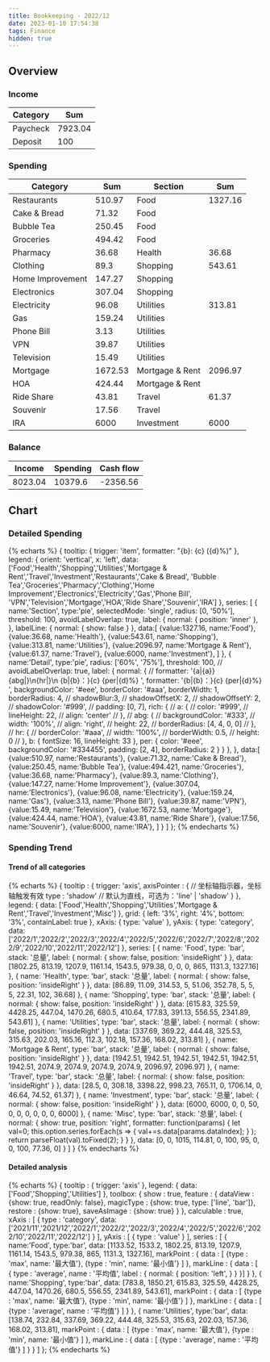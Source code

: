 ```yaml
---
title: Bookkeeping - 2022/12
date: 2023-01-10 17:54:38
tags: Finance
hidden: true
---
```


## Overview

### Income

| Category         | Sum     |
| ---------------- | ------- |
| Paycheck         | 7923.04 |
| Deposit          | 100     |

### Spending

| Category         | Sum     | Section         | Sum     |
| ---------------- | ------- | --------------- | ------- |
| Restaurants      | 510.97  | Food            | 1327.16 |
| Cake & Bread     | 71.32   | Food            |         |
| Bubble Tea       | 250.45  | Food            |         |
| Groceries        | 494.42  | Food            |         |
| Pharmacy         | 36.68   | Health          | 36.68   |
| Clothing         | 89.3    | Shopping        | 543.61  |
| Home Improvement | 147.27  | Shopping        |         |
| Electronics      | 307.04  | Shopping        |         |
| Electricity      | 96.08   | Utilities       | 313.81  |
| Gas              | 159.24  | Utilities       |         |
| Phone Bill       | 3.13    | Utilities       |         |
| VPN              | 39.87   | Utilities       |         |
| Television       | 15.49   | Utilities       |         |
| Mortgage         | 1672.53 | Mortgage & Rent | 2096.97 |
| HOA              | 424.44  | Mortgage & Rent |         |
| Ride Share       | 43.81   | Travel          | 61.37   |
| Souvenir         | 17.56   | Travel          |         |
| IRA              | 6000    | Investment      | 6000    |

### Balance

| Income    | Spending  | Cash flow     |
| --------- | --------- | ------------- |
| 8023.04   | 10379.6   | -2356.56      |

## Chart

### Detailed Spending

{% echarts %}
{
    tooltip: {
        trigger: 'item',
        formatter: "{b}: {c} ({d}%)"
    },
    legend: {
        orient: 'vertical',
        x: 'left',
        data:['Food','Health','Shopping','Utilities','Mortgage & Rent','Travel','Investment','Restaurants','Cake & Bread',
        'Bubble Tea','Groceries','Pharmacy','Clothing','Home Improvement','Electronics','Electricity','Gas','Phone Bill',
        'VPN','Television','Mortgage','HOA','Ride Share','Souvenir','IRA']
    },
    series: [
        {
            name:'Section',
            type:'pie',
            selectedMode: 'single',
            radius: [0, '50%'],
            threshold: 100,
            avoidLabelOverlap: true,
            label: {
                normal: {
                    position: 'inner'
                },
            },
            labelLine: {
                normal: {
                    show: false
                }
            },
            data:[
                {value:1327.16, name:'Food'},
                {value:36.68, name:'Health'},
                {value:543.61, name:'Shopping'},
                {value:313.81, name:'Utilities'},
                {value:2096.97, name:'Mortgage & Rent'},
                {value:61.37, name:'Travel'},
                {value:6000, name:'Investment'},
            ]
        },
        {
            name:'Detail',
            type:'pie',
            radius: ['60%', '75%'],
            threshold: 100,
            // avoidLabelOverlap: true,
            label: {
                normal: {
                    // formatter: '{a|{a}}{abg|}\n{hr|}\n  {b|{b}：}{c}  {per|{d}%}  ',
                    formatter: '{b|{b}：}{c}  {per|{d}%}  ',
                    backgroundColor: '#eee',
                    borderColor: '#aaa',
                    borderWidth: 1,
                    borderRadius: 4,
                    // shadowBlur:3,
                    // shadowOffsetX: 2,
                    // shadowOffsetY: 2,
                    // shadowColor: '#999',
                    // padding: [0, 7],
                    rich: {
                        // a: {
                        //    color: '#999',
                        //    lineHeight: 22,
                        //    align: 'center'
                        // },
                        // abg: {
                        //     backgroundColor: '#333',
                        //     width: '100%',
                        //     align: 'right',
                        //     height: 22,
                        //     borderRadius: [4, 4, 0, 0]
                        // },
                        // hr: {
                        //    borderColor: '#aaa',
                        //    width: '100%',
                        //    borderWidth: 0.5,
                        //    height: 0
                        // },
                        b: {
                            fontSize: 16,
                            lineHeight: 33
                        },
                        per: {
                            color: '#eee',
                            backgroundColor: '#334455',
                            padding: [2, 4],
                            borderRadius: 2
                        }
                    }
                },
            },
            data:[
                {value:510.97, name:'Restaurants'},
                {value:71.32, name:'Cake & Bread'},
                {value:250.45, name:'Bubble Tea'},
                {value:494.421, name:'Groceries'},
                {value:36.68, name:'Pharmacy'},
                {value:89.3, name:'Clothing'},
                {value:147.27, name:'Home Improvement'},
                {value:307.04, name:'Electronics'},
                {value:96.08, name:'Electricity'},
                {value:159.24, name:'Gas'},
                {value:3.13, name:'Phone Bill'},
                {value:39.87, name:'VPN'},
                {value:15.49, name:'Television'},
                {value:1672.53, name:'Mortgage'},
                {value:424.44, name:'HOA'},
                {value:43.81, name:'Ride Share'},
                {value:17.56, name:'Souvenir'},
                {value:6000, name:'IRA'},
            ]
        }
    ]
};
{% endecharts %}

### Spending Trend

#### Trend of all categories

{% echarts %}
{
    tooltip : {
        trigger: 'axis',
        axisPointer : {            // 坐标轴指示器，坐标轴触发有效
            type : 'shadow'        // 默认为直线，可选为：'line' | 'shadow'
        }
    },
    legend: {
        data: ['Food','Health','Shopping','Utilities','Mortgage & Rent','Travel','Investment','Misc']
    },
    grid: {
        left: '3%',
        right: '4%',
        bottom: '3%',
        containLabel: true
    },
    xAxis:  {
        type: 'value'
    },
    yAxis: {
        type: 'category',
        data: ['2022/1','2022/2','2022/3','2022/4','2022/5','2022/6','2022/7','2022/8','2022/9','2022/10','2022/11','2022/12']
    },
    series: [
        {
            name: 'Food',
            type: 'bar',
            stack: '总量',
            label: {
                normal: {
                    show: false,
                    position: 'insideRight'
                }
            },
            data: [1802.25, 813.19, 1207.9, 1161.14, 1543.5, 979.38, 0, 0, 0, 865, 1131.3, 1327.16]
        },
        {
            name: 'Health',
            type: 'bar',
            stack: '总量',
            label: {
                normal: {
                    show: false,
                    position: 'insideRight'
                }
            },
            data: [86.89, 11.09, 314.53, 5, 51.06, 352.78, 5, 5, 5, 22.31, 102, 36.68]
        },
        {
            name: 'Shopping',
            type: 'bar',
            stack: '总量',
            label: {
                normal: {
                    show: false,
                    position: 'insideRight'
                }
            },
            data: [615.83, 325.59, 4428.25, 447.04, 1470.26, 680.5, 410.64, 177.83, 391.13, 556.55, 2341.89, 543.61]
        },
        {
            name: 'Utilities',
            type: 'bar',
            stack: '总量',
            label: {
                normal: {
                    show: false,
                    position: 'insideRight'
                }
            },
            data: [337.69, 369.22, 444.48, 325.53, 315.63, 202.03, 165.16, 112.3, 102.18, 157.36, 168.02, 313.81]
        },
        {
            name: 'Mortgage & Rent',
            type: 'bar',
            stack: '总量',
            label: {
                normal: {
                    show: false,
                    position: 'insideRight'
                }
            },
            data: [1942.51, 1942.51, 1942.51, 1942.51, 1942.51, 1942.51, 2074.9, 2074.9, 2074.9, 2074.9, 2096.97, 2096.97]
        },
        {
            name: 'Travel',
            type: 'bar',
            stack: '总量',
            label: {
                normal: {
                    show: false,
                    position: 'insideRight'
                }
            },
            data: [28.5, 0, 308.18, 3398.22, 998.23, 765.11, 0, 1706.14, 0, 46.64, 74.52, 61.37]
        },
        {
            name: 'Investment',
            type: 'bar',
            stack: '总量',
            label: {
                normal: {
                    show: false,
                    position: 'insideRight'
                }
            },
            data: [6000, 6000, 0, 0, 50, 0, 0, 0, 0, 0, 0, 6000]
        },
        {
            name: 'Misc',
            type: 'bar',
            stack: '总量',
            label: {
                normal: {
                    show: true,
                    position: 'right',
                    formatter: function(params) {
                        let val=0;
                        this.option.series.forEach(s => {
                            val+=s.data[params.dataIndex];
                        } );
                        return parseFloat(val).toFixed(2);
                    }
                }
            },
            data: [0, 0, 1015, 114.81, 0, 100, 95, 0, 0, 100, 77.36, 0]
        }
    ]
}
{% endecharts %}

#### Detailed analysis

{% echarts %}
{
    tooltip : {
        trigger: 'axis'
    },
    legend: {
        data:['Food','Shopping','Utilities']
    },
    toolbox: {
        show : true,
        feature : {
            dataView : {show: true, readOnly: false},
            magicType : {show: true, type: ['line', 'bar']},
            restore : {show: true},
            saveAsImage : {show: true}
        }
    },
    calculable : true,
    xAxis : [
        {
            type : 'category',
            data: ['2021/11','2021/12','2022/1','2022/2','2022/3','2022/4','2022/5','2022/6','2022/10','2022/11','2022/12']
        }
    ],
    yAxis : [
        {
            type : 'value'
        }
    ],
    series : [
        {
            name:'Food',
            type:'bar',
            data: [1133.52, 1533.2, 1802.25, 813.19, 1207.9, 1161.14, 1543.5, 979.38, 865, 1131.3, 1327.16],
            markPoint : {
                data : [
                    {type : 'max', name: '最大值'},
                    {type : 'min', name: '最小值'}
                ]
            },
            markLine : {
                data : [
                {
                    type : 'average',
                    name : '平均值',
                    label : {
                        normal: {
                            position: 'left',
                        }
                    }
                }]
            }
        },
        {
            name:'Shopping',
            type:'bar',
            data: [783.8, 1850.21, 615.83, 325.59, 4428.25, 447.04, 1470.26, 680.5, 556.55, 2341.89, 543.61],
            markPoint : {
                data : [
                    {type : 'max', name: '最大值'},
                    {type : 'min', name: '最小值'}
                ]
            },
            markLine : {
                data : [
                    {type : 'average', name : '平均值'}
                ]
            }
        },
        {
            name:'Utilities',
            type:'bar',
            data: [138.74, 232.84, 337.69, 369.22, 444.48, 325.53, 315.63, 202.03, 157.36, 168.02, 313.81],
            markPoint : {
                data : [
                    {type : 'max', name: '最大值'},
                    {type : 'min', name: '最小值'}
                ]
            },
            markLine : {
                data : [
                    {type : 'average', name : '平均值'}
                ]
            }
        }
    ]
};
{% endecharts %}